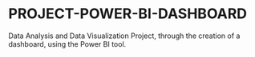 # PROJECT-POWER-BI-DASHBOARD
Data Analysis and Data Visualization Project, through the creation of a dashboard, using the Power BI tool.
